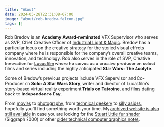 ```yaml
---
title: "About"
date: 2024-05-28T22:31:08-07:00
image: "about/rob-bredow-falcon.jpg"
tags: []
---
```


Rob Bredow is an **Academy Award-nominated** VFX Supervisor who serves as SVP, Chief Creative Officer of [Industrial Light & Magic](https://ilm.com/). Bredow has a particular focus on the creative strategy for the storied visual effects company where he is responsible for the company’s overall creative teams, innovation, and technology. Rob also serves in the role of SVP, Creative Innovation for [Lucasfilm](https://lucasfilm.com/) where he serves as a creative producer on select films and series including the highly anticipated **Star Wars: The Acolyte**. 

Some of Bredow’s previous projects include VFX Supervisor and Co-Producer on **Solo: A Star Wars Story**, writer and director of Lucasfilm’s story-based virtual reality experiment **Trials on Tatooine**, and films dating back to **Independence Day**. 

From [movies](/category/film/) to [photography](/photography/), from [technical geekery](/category/tech/) to [silly asides](/category/asides/), hopefully you’ll find something worth your time. My [archived website is also still available](/index.html) in case you are looking for the [Stuart Little fur shader](/stuart_fur.html) (Siggraph 2000) or other [older technical computer graphics notes](/research.html).